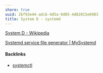 ```yaml
---
share: true
uuid: 2bf93e44-adcb-4d5a-9d85-4d82015e6983
title: System D - systemd
---
```

[System D - Wikipedia](https://en.wikipedia.org/wiki/System_D)

[Systemd service file generator | MySystemd](https://mysystemd.talos.sh/)

#### Backlinks

* [systemctl](/044b4897-60c9-4349-9a5d-a8d0975af5fa)